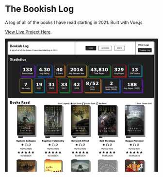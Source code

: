 # The Bookish Log

A log of all of the books I have read starting in 2021. Built with Vue.js.

[View Live Project Here](https://thebookishlog.com).

![The Bookish Log Homepage Screenshot](readme/homepage.png?raw=true "The Bookishlog Screenshots")
